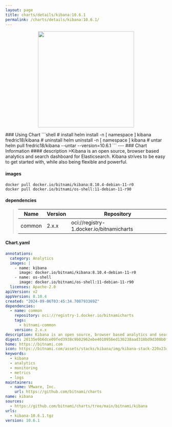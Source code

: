 ```yaml
---
layout: page
title: charts/details/kibana:10.6.1
permalink: /charts/details/kibana:10.6.1/
---
```

<p align="center">
    <img src="https://bitnami.com/assets/stacks/kibana/img/kibana-stack-220x234.png" width="300px" height="300px">
</p>
### Using Chart
```shell
# install
helm install -n [ namespace ] kibana fredric18/kibana
# uninstall
helm uninstall -n [ namespace ] kibana
# untar
helm pull fredric18/kibana --untar --version=10.6.1
```
---
### Chart Information
#### description
>Kibana is an open source, browser based analytics and search dashboard for Elasticsearch. Kibana strives to be easy to get started with, while also being flexible and powerful.
   
#### images
```shell
docker pull docker.io/bitnami/kibana:8.10.4-debian-11-r0
docker pull docker.io/bitnami/os-shell:11-debian-11-r90
```
   
#### dependencies
>Name | Version | Repository
>---|---|---
>common | 2.x.x | oci://registry-1.docker.io/bitnamicharts
   
#### Chart.yaml
```yaml
annotations:
  category: Analytics
  images: |
    - name: kibana
      image: docker.io/bitnami/kibana:8.10.4-debian-11-r0
    - name: os-shell
      image: docker.io/bitnami/os-shell:11-debian-11-r90
  licenses: Apache-2.0
apiVersion: v2
appVersion: 8.10.4
created: "2024-09-06T03:45:34.708793369Z"
dependencies:
  - name: common
    repository: oci://registry-1.docker.io/bitnamicharts
    tags:
      - bitnami-common
    version: 2.x.x
description: Kibana is an open source, browser based analytics and search dashboard for Elasticsearch. Kibana strives to be easy to get started with, while also being flexible and powerful.
digest: 20135e9b6dce09fed3938c9b02962ebe4010956ed130238aad318bd9d308b0f4
home: https://bitnami.com
icon: https://bitnami.com/assets/stacks/kibana/img/kibana-stack-220x234.png
keywords:
  - kibana
  - analytics
  - monitoring
  - metrics
  - logs
maintainers:
  - name: VMware, Inc.
    url: https://github.com/bitnami/charts
name: kibana
sources:
  - https://github.com/bitnami/charts/tree/main/bitnami/kibana
urls:
  - kibana-10.6.1.tgz
version: 10.6.1
```
